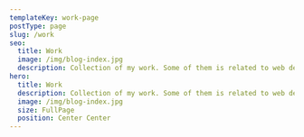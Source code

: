 ```yaml
---
templateKey: work-page
postType: page
slug: /work
seo:
  title: Work
  image: /img/blog-index.jpg
  description: Collection of my work. Some of them is related to web development, some of them is related to coffee.
hero:
  title: Work
  description: Collection of my work. Some of them is related to web development, some of them is related to coffee.
  image: /img/blog-index.jpg
  size: FullPage
  position: Center Center
---
```

